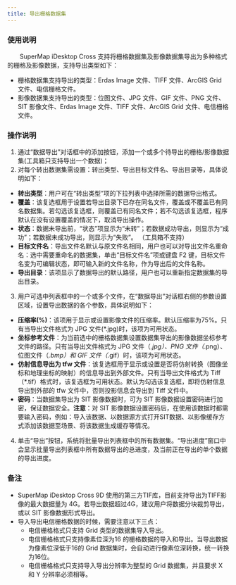 ```yaml
---
title: 导出栅格数据集
---
```


### 使用说明

　　SuperMap iDesktop Cross 支持将栅格数据集及影像数据集导出为多种格式的栅格及影像数据，支持导出类型如下：     
  
- 栅格数据集支持导出的类型：Erdas Image 文件、TIFF 文件、ArcGIS Grid 文件、电信栅格文件。  
- 影像数据集支持导出的类型：位图文件、JPG 文件、GIF 文件、PNG 文件、SIT 影像文件、Erdas Image 文件、TIFF 文件、ArcGIS Grid 文件、电信栅格文件。 


### 操作说明

1. 通过“数据导出”对话框中的添加按钮，添加一个或多个待导出的栅格/影像数据集(工具箱只支持导出一个数据)；
2. 对每个转出数据集需设置：转出类型、导出目标文件名、导出目录等，具体说明如下：

 - **转出类型**：用户可在“转出类型”项的下拉列表中选择所需的数据导出格式。  
 - **覆盖**：该复选框用于设置若导出目录下已存在同名文件，覆盖或不覆盖已有同名数据集。若勾选该复选框，则覆盖已有同名文件；若不勾选该复选框，程序默认在没有设置覆盖的情况下，取消导出操作。   
 - **状态**：数据未导出前，“状态”项显示为“未转”；若数据成功导出，则显示为“成功”；若数据未成功导出，则显示为“失败”。 （工具箱不支持）
 - **目标文件名**：导出文件名默认与原文件名相同，用户也可以对导出文件名重命名：选中需要重命名的数据集，单击“目标文件名”项或键盘 F2 键，目标文件名变为可编辑状态，即可输入新的文件名称，作为导出后的文件名称。 
 - **导出目录**：该项显示了数据导出的默认路径，用户也可以重新指定数据集的导出目录。
3. 用户可选中列表框中的一个或多个文件，在“数据导出”对话框右侧的参数设置区域，设置导出数据的各个参数，具体说明如下：
  - **压缩率(%)**：该项用于显示或设置影像文件的压缩率。默认压缩率为75%。只有当导出文件格式为 JPG 文件(*.jpg)时，该项为可用状态。 
  - **坐标参考文件**：为当前选中的栅格数据集设置数据集导出的影像数据坐标参考文件的路径。只有当导出文件格式为 JPG 文件（*.jpg）、PNG 文件（*.png）、位图文件（*.bmp）和 GIF 文件（*.gif）时，该项为可用状态。 
  - **仿射信息导出为 tfw 文件**：该复选框用于显示或设置是否将仿射转换（图像坐标和地理坐标的映射）的信息导出到外部文件。只有当导出文件格式为 Tiff（*.tif）格式时，该复选框为可用状态。默认为勾选该复选框，即将仿射信息导出到外部的 tfw 文件中，否则投影信息会导出到 Tiff 文件中。 
  - **密码**：当数据集导出为 SIT 影像数据时，可为 SIT 影像数据设置密码进行加密，保证数据安全。**注意**：对 SIT 影像数据设置密码后，在使用该数据时都需要输入密码，例如：导入该数据、以数据源方式打开SIT数据、以影像缓存方式添加该数据至场景、将该数据生成缓存等情况。

4. 单击“导出”按钮，系统将批量导出列表框中的所有数据集。“导出进度”窗口中会显示批量导出列表框中所有数据导出的总进度，及当前正在导出的单个数据的导出进度。

### 备注

-   SuperMap iDesktop Cross 9D 使用的第三方TIF库，目前支持导出为TIFF影像的最大数据量为 4G。若导出数据超过4G，建议用户将数据分块裁剪导出，或以 SIT 影像数据形式导出。 
-   导入导出电信栅格数据的时候，需要注意以下三点：   
	- 电信栅格格式只支持 Grid 类型的数据集导入导出。   
	- 电信栅格格式只支持像素位深为16 的栅格数据的导入和导出。当导出数据为像素位深低于16的 Grid 数据集时，会自动进行像素位深转换，统一转换为16位。   
	- 电信栅格格式只支持导入导出分辨率为整型的 Grid 数据集，并且要求 X 和 Y 分辨率必须相等。

 


